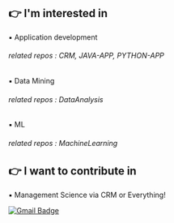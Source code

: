 ## 👉 I'm interested in
▪️ Application development
###### related repos : CRM, JAVA-APP, PYTHON-APP
▪️ Data Mining
###### related repos : DataAnalysis 
▪️ ML 
###### related repos : MachineLearning

## 👉 I want to contribute in
▪️ Management Science via CRM or Everything!


[![Gmail Badge](https://img.shields.io/badge/Gmail-d14836?style=flat-square&logo=Gmail&logoColor=white&link=mailto:snugyun01@gmail.com)](mailto:devsacti@gmail.com)
